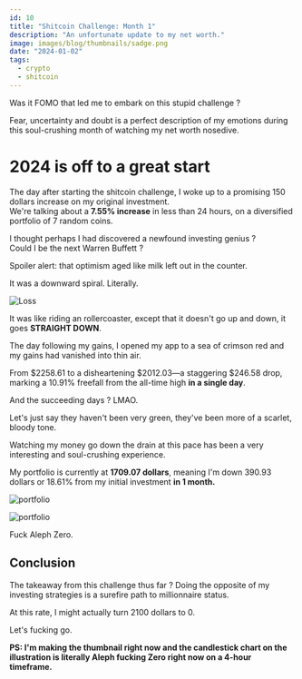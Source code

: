 ```yaml
---
id: 10
title: "Shitcoin Challenge: Month 1"
description: "An unfortunate update to my net worth."
image: images/blog/thumbnails/sadge.png
date: "2024-01-02"
tags:
  - crypto
  - shitcoin
---
```


Was it FOMO that led me to embark on this stupid challenge ?

Fear, uncertainty and doubt is a perfect description of my emotions during this
soul-crushing month of watching my net worth nosedive.

# 2024 is off to a great start

The day after starting the shitcoin challenge, I woke up to a promising 150
dollars increase on my original investment.\
We're talking about a **7.55% increase** in less than 24 hours, on a diversified
portfolio of 7 random coins.

I thought perhaps I had discovered a newfound investing genius ? \
Could I be the next Warren Buffett ?

Spoiler alert: that optimism aged like milk left out in the counter.

It was a downward spiral. Literally.

![Loss](/images/blog/10-chart.png)

It was like riding an rollercoaster, except that it doesn't go up and down, it
goes **STRAIGHT DOWN**.

The day following my gains, I opened my app to a sea of crimson red and my gains
had vanished into thin air.

From $2258.61 to a disheartening $2012.03—a staggering $246.58 drop, marking a
10.91% freefall from the all-time high **in a single day**.

And the succeeding days ? LMAO.

Let's just say they haven't been very green, they've been more of a scarlet,
bloody tone.

Watching my money go down the drain at this pace has been a very interesting and
soul-crushing experience.

My portfolio is currently at **1709.07 dollars**, meaning I'm down 390.93
dollars or 18.61% from my initial investment **in 1 month.**

![portfolio](/images/blog/10-portfolio.png)

![portfolio](/images/blog/10-profit.png)

Fuck Aleph Zero.

## Conclusion

The takeaway from this challenge thus far ? Doing the opposite of my investing
strategies is a surefire path to millionnaire status.

At this rate, I might actually turn 2100 dollars to 0.

Let's fucking go.

**PS: I'm making the thumbnail right now and the candlestick chart on the
illustration is literally Aleph fucking Zero right now on a 4-hour timeframe.**
